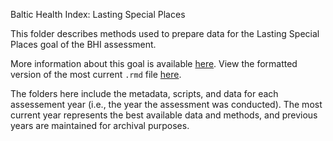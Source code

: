 Baltic Health Index: Lasting Special Places

This folder describes methods used to prepare data for the Lasting Special Places goal of the BHI assessment.

More information about this goal is available [here](https://github.com/OHI-Science/bhi-prep/tree/master/ref/goal_summaries/LSP.Rmd). 
View the formatted version of the most current `.rmd` file [here](https://github.com/OHI-Science/bhi-prep/tree/master/prep/LSP/v2019/lsp_prep.rmd).

The folders here include the metadata, scripts, and data for each assessement year (i.e., the year the assessment was conducted). The most current year represents the best available data and methods, and previous years are maintained for archival purposes.
